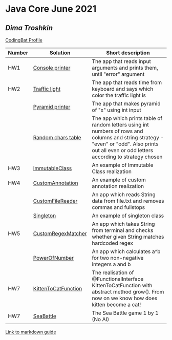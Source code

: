 # Java Core June 2021

## *Dima Troshkin*

[CodingBat Profile](https://codingbat.com/done?user=allzza4279@gmail.com&tag=1424372731)

| Number | Solution  | Short description
| --- | --- | --- |
| HW1 | [Console printer](https://github.com/NikolaevArtem/Java_Core_June_2021/tree/feature/DimaTroshkin/src/main/java/homework_1/) | The app that reads input arguments and prints them, until "error" argument |
| HW2 | [Traffic light](https://github.com/NikolaevArtem/Java_Core_June_2021/tree/feature/DimaTroshkin/src/main/java/homework_2/traffic_light/) | The app that reads time from keyboard and says which color the traffic light is|
| | [Pyramid printer](https://github.com/NikolaevArtem/Java_Core_June_2021/tree/feature/DimaTroshkin/src/main/java/homework_2/homework_2.pyramid_printer/) | The app that makes pyramid of "x" using int input|
| | [Random chars table](https://github.com/NikolaevArtem/Java_Core_June_2021/tree/feature/DimaTroshkin/src/main/java/homework_2/random_chars_table/) | The app which prints table of random letters using int numbers of rows and columns and string strategy - "even" or "odd". Also prints out all even or odd letters according to strategy chosen|
| HW3 | [ImmutableClass](https://github.com/NikolaevArtem/Java_Core_June_2021/tree/feature/DimaTroshkin/src/main/java/homework_3/)| An example of Immutable Class realization |
| HW4 | [CustomAnnotation](https://github.com/NikolaevArtem/Java_Core_June_2021/tree/feature/DimaTroshkin/src/main/java/homework_4/custom_annotation/)| An example of custom annotation realization |
| | [CustomFileReader](https://github.com/NikolaevArtem/Java_Core_June_2021/tree/feature/DimaTroshkin/src/main/java/homework_4/custom_file_reader/)| An app which reads String data from file.txt and removes commas and fullstops |
| | [Singleton](https://github.com/NikolaevArtem/Java_Core_June_2021/tree/feature/DimaTroshkin/src/main/java/homework_4/singleton/)| An example of singleton class |
| HW5 | [CustomRegexMatcher](https://github.com/NikolaevArtem/Java_Core_June_2021/tree/feature/DimaTroshkin/src/main/java/homework_5/custom_regex_matcher/)| An app which takes String from terminal and checks whether given String matches hardcoded regex|
| | [PowerOfNumber](https://github.com/NikolaevArtem/Java_Core_June_2021/tree/feature/DimaTroshkin/src/main/java/homework_5/power_of_number/)| An app which calculates a^b for two non-negative integers a and b |
| HW7 | [KittenToCatFunction](https://github.com/NikolaevArtem/Java_Core_June_2021/tree/feature/DimaTroshkin/src/main/java/homework_7/)| The realisation of @FunctionalInterface KittenToCatFunction with abstract method grow(). From now on we know how does kitten become a cat!|
| HW7 | [SeaBattle](https://github.com/NikolaevArtem/Java_Core_June_2021/tree/feature/DimaTroshkin/src/main/java/course_project/)| The Sea Battle game 1 by 1 (No AI) |
[Link to markdown guide](https://github.com/adam-p/markdown-here/wiki/Markdown-Cheatsheet)
